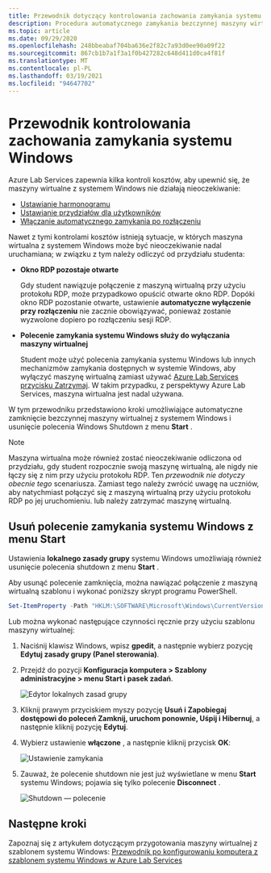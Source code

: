 ```yaml
---
title: Przewodnik dotyczący kontrolowania zachowania zamykania systemu Windows w Azure Lab Services | Microsoft Docs
description: Procedura automatycznego zamykania bezczynnej maszyny wirtualnej z systemem Windows i usuwania polecenia zamykania systemu Windows.
ms.topic: article
ms.date: 09/29/2020
ms.openlocfilehash: 248bbeabaf704ba636e2f82c7a93d0ee90a09f22
ms.sourcegitcommit: 867cb1b7a1f3a1f0b427282c648d411d0ca4f81f
ms.translationtype: MT
ms.contentlocale: pl-PL
ms.lasthandoff: 03/19/2021
ms.locfileid: "94647702"
---
```

# <a name="guide-to-controlling-windows-shutdown-behavior"></a>Przewodnik kontrolowania zachowania zamykania systemu Windows

Azure Lab Services zapewnia kilka kontroli kosztów, aby upewnić się, że maszyny wirtualne z systemem Windows nie działają nieoczekiwanie:
 - [Ustawianie harmonogramu](./tutorial-setup-classroom-lab.md#set-a-schedule-for-the-lab)
 - [Ustawianie przydziałów dla użytkowników](./how-to-configure-student-usage.md#set-quotas-for-users)
 - [Włączanie automatycznego zamykania po rozłączeniu](./how-to-enable-shutdown-disconnect.md)

Nawet z tymi kontrolami kosztów istnieją sytuacje, w których maszyna wirtualna z systemem Windows może być nieoczekiwanie nadal uruchamiana; w związku z tym należy odliczyć od przydziału studenta:

- **Okno RDP pozostaje otwarte**
  
    Gdy student nawiązuje połączenie z maszyną wirtualną przy użyciu protokołu RDP, może przypadkowo opuścić otwarte okno RDP.  Dopóki okno RDP pozostanie otwarte, ustawienie **automatyczne wyłączenie przy rozłączeniu** nie zacznie obowiązywać, ponieważ zostanie wyzwolone dopiero po rozłączeniu sesji RDP.

- **Polecenie zamykania systemu Windows służy do wyłączania maszyny wirtualnej**
  
    Student może użyć polecenia zamykania systemu Windows lub innych mechanizmów zamykania dostępnych w systemie Windows, aby wyłączyć maszynę wirtualną zamiast używać [Azure Lab Services przycisku Zatrzymaj](./how-to-use-classroom-lab.md#start-or-stop-the-vm).  W takim przypadku, z perspektywy Azure Lab Services, maszyna wirtualna jest nadal używana.
    
W tym przewodniku przedstawiono kroki umożliwiające automatyczne zamknięcie bezczynnej maszyny wirtualnej z systemem Windows i usunięcie polecenia Windows Shutdown z menu **Start** .  

> [!NOTE]
> Maszyna wirtualna może również zostać nieoczekiwanie odliczona od przydziału, gdy student rozpocznie swoją maszynę wirtualną, ale nigdy nie łączy się z nim przy użyciu protokołu RDP.  Ten *przewodnik nie dotyczy obecnie tego* scenariusza.  Zamiast tego należy zwrócić uwagę na uczniów, aby natychmiast połączyć się z maszyną wirtualną przy użyciu protokołu RDP po jej uruchomieniu. lub należy zatrzymać maszynę wirtualną.

## <a name="remove-windows-shutdown-command-from-start-menu"></a>Usuń polecenie zamykania systemu Windows z menu Start

Ustawienia **lokalnego zasady grupy** systemu Windows umożliwiają również usunięcie polecenia shutdown z menu **Start** .

Aby usunąć polecenie zamknięcia, można nawiązać połączenie z maszyną wirtualną szablonu i wykonać poniższy skrypt programu PowerShell.

```powershell
Set-ItemProperty -Path "HKLM:\SOFTWARE\Microsoft\Windows\CurrentVersion\Policies\Explorer" -Name "HidePowerOptions" -Value 1 -Force
```

Lub można wykonać następujące czynności ręcznie przy użyciu szablonu maszyny wirtualnej:

1. Naciśnij klawisz Windows, wpisz **gpedit**, a następnie wybierz pozycję **Edytuj zasady grupy (Panel sterowania)**.

1. Przejdź do pozycji **Konfiguracja komputera > Szablony administracyjne > menu Start i pasek zadań**.  

    ![Edytor lokalnych zasad grupy](./media/how-to-windows-shutdown/group-policy-shutdown.png)

1. Kliknij prawym przyciskiem myszy pozycję **Usuń i Zapobiegaj dostępowi do poleceń Zamknij, uruchom ponownie, Uśpij i Hibernuj**, a następnie kliknij pozycję **Edytuj**.

1. Wybierz ustawienie **włączone** , a następnie kliknij przycisk **OK**:
 
   ![Ustawienie zamykania](./media/how-to-windows-shutdown/edit-shutdown.png)

1. Zauważ, że polecenie shutdown nie jest już wyświetlane w menu **Start** systemu Windows; pojawia się tylko polecenie **Disconnect** .

    ![Shutdown — polecenie](./media/how-to-windows-shutdown/start-menu.png)

## <a name="next-steps"></a>Następne kroki
Zapoznaj się z artykułem dotyczącym przygotowania maszyny wirtualnej z szablonem systemu Windows: [Przewodnik po konfigurowaniu komputera z szablonem systemu Windows w Azure Lab Services](how-to-prepare-windows-template.md)